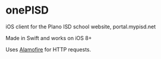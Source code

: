 # onePISD
iOS client for the Plano ISD school website, portal.mypisd.net

Made in Swift and works on iOS 8+

Uses [Alamofire](https://github.com/Alamofire/Alamofire) for HTTP requests.
